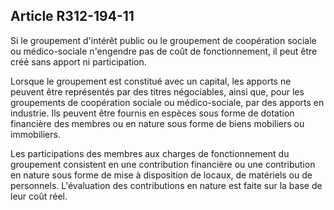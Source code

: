 ## Article R312-194-11

Si le groupement d'intérêt public ou le groupement de coopération sociale ou médico-sociale n'engendre pas
de coût de fonctionnement, il peut être créé sans apport ni participation.


Lorsque le groupement est constitué avec un capital, les apports ne peuvent être représentés par des titres
négociables, ainsi que, pour les groupements de coopération sociale ou médico-sociale, par des apports en
industrie. Ils peuvent être fournis en espèces sous forme de dotation financière des membres ou en nature
sous forme de biens mobiliers ou immobiliers.

Les participations des membres aux charges de fonctionnement du groupement consistent en une
contribution financière ou une contribution en nature sous forme de mise à disposition de locaux, de
matériels ou de personnels. L'évaluation des contributions en nature est faite sur la base de leur coût réel.

